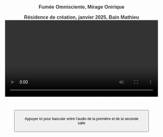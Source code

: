 <html lang="fr">
<head>
<meta charset="UTF-8">
<meta name="viewport" content="width=device-width, initial-scale=1.0">
<title>Félix-Antoine Coutu</title>
<style>
   body {
       font-family: Arial, sans-serif;
       text-align: center;
       padding: 16px;
   }
   video {
       width: 100%;
       max-width: 2000px;
   }
   button {
       margin: 30px;
       padding: 20px;
       font-size: 12px;
   }
   /* Changer la taille de la police pour les titres */
   h1 {
      font-size: 16px !important;  /* Ajuste la taille ici comme tu le souhaites */
      font-weight: bold;
      color: #333;  /* Facultatif : change la couleur si nécessaire */
      margin: 0;  /* Empêche les marges par défaut entre les h1 */
      border: none;  /* Enlève les bordures */
   }
   /* Si tu veux ajouter des espacements spécifiques entre les deux titres */
   .titre-1 {
       margin-bottom: 16px;  /* Ajoute un espace après le premier titre */
   }
</style>
</head>
<body>

<!-- Premier titre avec une classe pour un espacement -->
<h1 class="titre-1">Fumée Omnisciente, Mirage Onirique</h1>

<!-- Deuxième titre, sans classe spécifique, donc prendra les mêmes styles -->
<h1>Résidence de création, janvier 2025, Bain Mathieu</h1>

<!-- Vidéo divisée en deux (les deux salles) -->
<video id="video" controls autoplay>
   <source src="https://dl.dropboxusercontent.com/scl/fi/vn856dku4ckgm35azhbz1/Fumee-Omnisciente-Mirage-Onirique02.mp4?rlkey=khuru1f6c5woeclemz1ai9rlz&st=pksoqe29&raw=1" type="video/mp4">    
   Votre navigateur ne prend pas en charge la vidéo HTML5.
</video>

<!-- Pistes audio -->
<audio id="audioSalle1" loop>
   <source src="https://www.dropbox.com/scl/fi/5y2aka0keombw6ha0ltg4/FOMO_Audio_Perfo-res-Bain-Mathieu.wav?rlkey=bjy3ssu3mofyg2m5jgvbvwmgl&st=9brcjj0g&raw=1" type="audio/wav">
   Votre navigateur ne prend pas en charge l'audio.
</audio>
<audio id="audioSalle2" loop>
   <source src="audio_salle2.mp3" type="audio/mp3">
   Votre navigateur ne prend pas en charge l'audio.
</audio>

<!-- Boutons de contrôle -->
<button id="btnBascule">Appuyer ici pour basculer entre l'audio de la première et de la seconde salle</button>

<!-- Script JavaScript intégré -->
<script>
   document.getElementById("video").addEventListener("play", function() {
       // Lors du démarrage de la vidéo, les deux pistes audio sont lancées et non muettes
       var audioSalle1 = document.getElementById("audioSalle1");
       var audioSalle2 = document.getElementById("audioSalle2");

       // Variables pour mémoriser l'audio actif
       var audioActif = audioSalle2;

       audioSalle1.play();
       audioSalle2.play();
       audioSalle1.muted = true;  // D'abord, on mute l'audio de la salle 1, donc seul l'audio de la salle 2 est audible
       audioActif = audioSalle2;  // Mémoriser l'audio actif
   });

   document.getElementById("btnBascule").addEventListener("click", function() {
       var audioSalle1 = document.getElementById("audioSalle1");
       var audioSalle2 = document.getElementById("audioSalle2");

       // Mettre l'audio en pause quand la vidéo est mise en pause
   document.getElementById("video").addEventListener("pause", function() {
       var audioSalle1 = document.getElementById("audioSalle1");
       var audioSalle2 = document.getElementById("audioSalle2");

   video.addEventListener("pause", function() {
       audioSalle1.pause();
       audioSalle2.pause();
   });

      // Lors de la reprise de la vidéo après une pause
   video.addEventListener("play", function() {
       audioActif.play();  // Reprendre l'audio actif
       audioActif.currentTime = video.currentTime;  // Synchroniser l'audio avec la vidéo
   });


   // Synchroniser la position de l'audio avec celle de la vidéo
   video.addEventListener("timeupdate", function() {
       var currentTime = video.currentTime;  // Temps actuel de la vidéo
       audioSalle1.currentTime = currentTime;  // Synchroniser l'audio 1
       audioSalle2.currentTime = currentTime;  // Synchroniser l'audio 2
   });

   // Mettre à jour la position de l'audio lorsque l'utilisateur déplace le curseur
   video.addEventListener("seeked", function() {
       var currentTime = video.currentTime;  // Temps actuel après la recherche
       audioSalle1.currentTime = currentTime;  // Synchroniser l'audio 1
       audioSalle2.currentTime = currentTime;  // Synchroniser l'audio 2
       // Restaure l'audio actif avant le déplacement
       if (audioActif === audioSalle1) {
           audioSalle1.muted = false;
           audioSalle2.muted = true;
       } else {
           audioSalle1.muted = true;
           audioSalle2.muted = false;
       }
   });

       // Bascule entre l'audio de la première et de la deuxième salle
       if (audioSalle1.muted) {
           // Si l'audio de la salle 1 est muet, on le rend audible et on mute celui de la salle 2
           audioSalle1.muted = false;
           audioSalle2.muted = true;
           audioActif = audioSalle1;  // Mémoriser l'audio actif après bascule
       } else {
           // Si l'audio de la salle 2 est muet, on le rend audible et on mute celui de la salle 1
           audioSalle1.muted = true;
           audioSalle2.muted = false;
           audioActif = audioSalle2;  // Mémoriser l'audio actif après bascule
       }
   });
</script>
</body>
</html>
